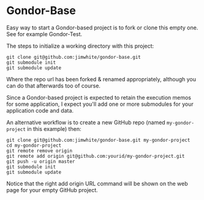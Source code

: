 Gondor-Base
==========

Easy way to start a Gondor-based project is to fork or clone this empty one.  See for example Gondor-Test.

The steps to initialize a working directory with this project:

```
git clone git@github.com:jimwhite/gondor-base.git
git submodule init
git submodule update
```

Where the repo url has been forked & renamed appropriately, although you can do that afterwards too of course.

Since a Gondor-based project is expected to retain the execution memos for some application, I expect you'll add one or more submodules for your application code and data.

An alternative workflow is to create a new GitHub repo (named `my-gondor-project` in this example) then:

```
git clone git@github.com:jimwhite/gondor-base.git my-gondor-project
cd my-gondor-project
git remote remove origin
git remote add origin git@github.com:yourid/my-gondor-project.git
git push -u origin master
git submodule init
git submodule update
```

Notice that the right add origin URL command will be shown on the web page for your empty GitHub project.
